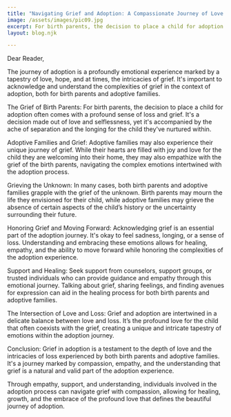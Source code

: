 ```yaml
---
title: "Navigating Grief and Adoption: A Compassionate Journey of Love and Loss"
image: /assets/images/pic09.jpg
excerpt: For birth parents, the decision to place a child for adoption often comes with a profound sense of loss and grief. It's a decision made out of love and selflessness, yet it's accompanied by the ache of separation and the longing for the child they've nurtured within.
layout: blog.njk

---
```

Dear Reader,

The journey of adoption is a profoundly emotional experience marked by a tapestry of love, hope, and at times, the intricacies of grief. It's important to acknowledge and understand the complexities of grief in the context of adoption, both for birth parents and adoptive families.

The Grief of Birth Parents:
For birth parents, the decision to place a child for adoption often comes with a profound sense of loss and grief. It's a decision made out of love and selflessness, yet it's accompanied by the ache of separation and the longing for the child they've nurtured within.

Adoptive Families and Grief:
Adoptive families may also experience their unique journey of grief. While their hearts are filled with joy and love for the child they are welcoming into their home, they may also empathize with the grief of the birth parents, navigating the complex emotions intertwined with the adoption process.

Grieving the Unknown: In many cases, both birth parents and adoptive families grapple with the grief of the unknown. Birth parents may mourn the life they envisioned for their child, while adoptive families may grieve the absence of certain aspects of the child’s history or the uncertainty surrounding their future.

Honoring Grief and Moving Forward:
Acknowledging grief is an essential part of the adoption journey. It's okay to feel sadness, longing, or a sense of loss. Understanding and embracing these emotions allows for healing, empathy, and the ability to move forward while honoring the complexities of the adoption experience.

Support and Healing: Seek support from counselors, support groups, or trusted individuals who can provide guidance and empathy through this emotional journey. Talking about grief, sharing feelings, and finding avenues for expression can aid in the healing process for both birth parents and adoptive families.

The Intersection of Love and Loss: Grief and adoption are intertwined in a delicate balance between love and loss. It’s the profound love for the child that often coexists with the grief, creating a unique and intricate tapestry of emotions within the adoption journey.

Conclusion:
Grief in adoption is a testament to the depth of love and the intricacies of loss experienced by both birth parents and adoptive families. It's a journey marked by compassion, empathy, and the understanding that grief is a natural and valid part of the adoption experience.

Through empathy, support, and understanding, individuals involved in the adoption process can navigate grief with compassion, allowing for healing, growth, and the embrace of the profound love that defines the beautiful journey of adoption.

